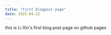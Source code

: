 ```yaml
---
title: "first blogpost page"
date: 2025-04-22
---
```


this is Li Xin's first blog post page on github pages
